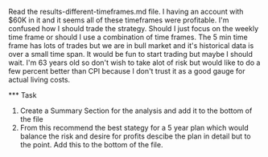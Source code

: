 Read the results-different-timeframes.md  file.  I having an account with $60K in it and it seems all of these timeframes were profitable.  I'm confused how I should trade the strategy.  Should I just focus on the weekly time frame or should I use a combination of time frames.  The 5 min time frame has lots of trades but we are in bull market and it's historical data is over a small time span. It would be fun to start trading but maybe I should wait.  I'm 63 years old so don't wish to take alot of risk but would like to do a few percent better than CPI because I don't trust it as a good gauge for actual living costs. 

*** Task
1. Create a Summary  Section  for the analysis and add it to the bottom of the file
2. From this recommend the best stategy for a 5 year plan which would balance the risk and desire for profits descibe the plan in detail but to the point.  Add this to the bottom of the file.